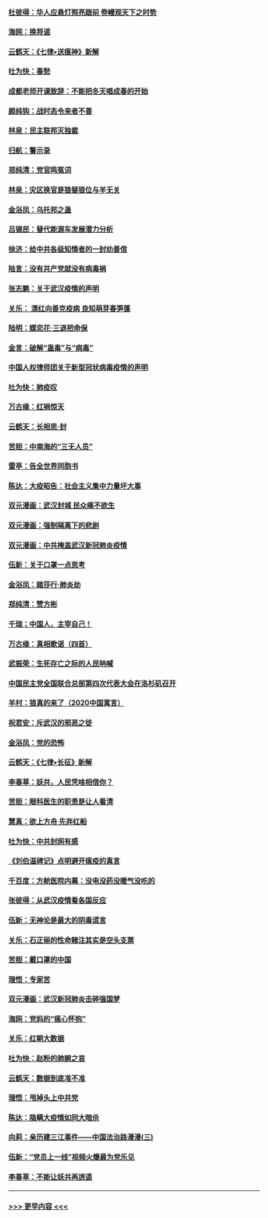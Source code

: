 #### [杜彼得：华人应悬灯照亮跟前 卷幔观天下之时势](../pages/nsc993/n11874822.md?t=02171911) 
#### [海网：换将谣](../pages/nsc993/n11873712.md?t=02171911) 
#### [云鹤天：《七律▪送瘟神》新解](../pages/nsc993/n11873598.md?t=02171911) 
#### [吐为快：春愁](../pages/nsc993/n11872801.md?t=02171911) 
#### [成都老师开课致辞：不能把冬天唱成春的开始](../pages/nsc993/n11872653.md?t=02171911) 
#### [颜纯钩：战时态令来者不善](../pages/nsc993/n11872011.md?t=02171911) 
#### [林泉：民主联邦灭独裁](../pages/nsc993/n11870998.md?t=02171911) 
#### [归航：警示录](../pages/nsc993/n11870963.md?t=02171911) 
#### [郑纯清：党官鸣冤词](../pages/nsc993/n11870938.md?t=02171911) 
#### [林泉：灾区换官是狼替狼位与羊无关](../pages/nsc993/n11870896.md?t=02171911) 
#### [金浴凤：乌托邦之蛊](../pages/nsc993/n11870879.md?t=02171911) 
#### [吕锡民：替代能源车发展潜力分析](../pages/nsc993/n11870656.md?t=02171911) 
#### [徐济：给中共各级知情者的一封劝善信](../pages/nsc993/n11868561.md?t=02171911) 
#### [陆言：没有共产党就没有病毒祸](../pages/nsc993/n11868232.md?t=02171911) 
#### [张志鹏：关于武汉疫情的声明](../pages/nsc993/n11867182.md?t=02171911) 
#### [关乐： 漂红向善克疫病 良知萌芽春笋蓬](../pages/nsc993/n11865710.md?t=02171911) 
#### [陆明：蝶恋花‧三退把命保](../pages/nsc993/n11865673.md?t=02171911) 
#### [金言：破解“蛊毒”与“病毒”](../pages/nsc993/n11864103.md?t=02171911) 
#### [中国人权律师团关于新型冠状病毒疫情的声明](../pages/nsc993/n11864249.md?t=02171911) 
#### [吐为快：肺疫叹](../pages/nsc993/n11864027.md?t=02171911) 
#### [万古缘：红祸惊天](../pages/nsc993/n11864079.md?t=02171911) 
#### [云鹤天：长相思‧封](../pages/nsc993/n11864006.md?t=02171911) 
#### [苦胆：中南海的“三无人员”](../pages/nsc993/n11862997.md?t=02171911) 
#### [雷亭：告全世界同胞书](../pages/nsc993/n11862572.md?t=02171911) 
#### [陈达：大疫昭告：社会主义集中力量坏大事](../pages/nsc993/n11859419.md?t=02171911) 
#### [双元漫画：武汉封城 民众痛不欲生](../pages/nsc993/n11859287.md?t=02171911) 
#### [双元漫画：强制隔离下的悲剧](../pages/nsc993/n11859244.md?t=02171911) 
#### [双元漫画：中共掩盖武汉新冠肺炎疫情](../pages/nsc993/n11858249.md?t=02171911) 
#### [伍新：关于口罩一点思考](../pages/nsc993/n11859195.md?t=02171911) 
#### [金浴凤：踏莎行‧肺炎劫](../pages/nsc993/n11858227.md?t=02171911) 
#### [郑纯清：赞方彬](../pages/nsc993/n11856803.md?t=02171911) 
#### [千瑞；中国人，主宰自己！](../pages/nsc993/n11856793.md?t=02171911) 
#### [万古缘：真相歌谣（四首）](../pages/nsc993/n11856263.md?t=02171911) 
#### [武振荣：生死存亡之际的人民呐喊](../pages/nsc993/n11856256.md?t=02171911) 
#### [中国民主党全国联合总部第四次代表大会在洛杉矶召开](../pages/nsc993/n11856344.md?t=02171911) 
#### [羊村：狼真的来了（2020中国寓言）](../pages/nsc993/n11856229.md?t=02171911) 
#### [祝君安：斥武汉的邪恶之徒](../pages/nsc993/n11855861.md?t=02171911) 
#### [金浴凤：党的恐怖](../pages/nsc993/n11855849.md?t=02171911) 
#### [云鹤天：《七律▪长征》新解](../pages/nsc993/n11855479.md?t=02171911) 
#### [李春草：妖共，人民凭啥相信你？](../pages/nsc993/n11855196.md?t=02171911) 
#### [苦胆：眼科医生的职责是让人看清](../pages/nsc993/n11853840.md?t=02171911) 
#### [慧真：欲上方舟 先弃红船](../pages/nsc993/n11853483.md?t=02171911) 
#### [吐为快：中共封网有感](../pages/nsc993/n11852575.md?t=02171911) 
#### [《刘伯温碑记》点明避开瘟疫的真言](../pages/nsc993/n11852128.md?t=02171911) 
#### [千百度：方舱医院内幕：没电没药没暖气没吃的](../pages/nsc993/n11850211.md?t=02171911) 
#### [张彼得：从武汉疫情看各国反应](../pages/nsc993/n11850102.md?t=02171911) 
#### [伍新：无神论是最大的阴毒谎言](../pages/nsc993/n11846129.md?t=02171911) 
#### [关乐：石正丽的性命赌注其实是空头支票](../pages/nsc993/n11846109.md?t=02171911) 
#### [苦胆：戴口罩的中国](../pages/nsc993/n11845576.md?t=02171911) 
#### [理悟：专家苦](../pages/nsc993/n11845564.md?t=02171911) 
#### [双元漫画：武汉新冠肺炎击碎强国梦](../pages/nsc993/n11843320.md?t=02171911) 
#### [海网：党妈的“瘟心怀抱”](../pages/nsc993/n11840740.md?t=02171911) 
#### [关乐：红朝大数据](../pages/nsc993/n11840675.md?t=02171911) 
#### [吐为快：赵粉的肺腑之哀](../pages/nsc993/n11840618.md?t=02171911) 
#### [云鹤天：数据到底准不准](../pages/nsc993/n11840325.md?t=02171911) 
#### [理悟：甩掉头上中共党](../pages/nsc993/n11838826.md?t=02171911) 
#### [陈达：隐瞒大疫情如同大暗杀](../pages/nsc993/n11838771.md?t=02171911) 
#### [向莉：亲历建三江事件——中国法治路漫漫(三)](../pages/nsc993/n11831825.md?t=02171911) 
#### [伍新：“党员上一线”视频火爆最为党乐见](../pages/nsc993/n11838200.md?t=02171911) 
#### [李春草：不能让妖共再逍遥](../pages/nsc993/n11838102.md?t=02171911) 

----
#### [ >>> 更早内容 <<< ](../indexes/nsc993-earlier.md)
